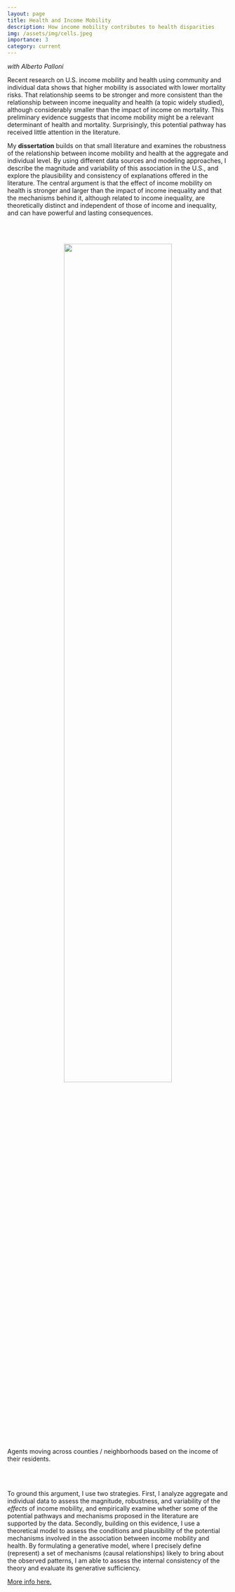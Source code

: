 ```yaml
---
layout: page
title: Health and Income Mobility
description: How income mobility contributes to health disparities
img: /assets/img/cells.jpeg
importance: 3
category: current
---
```


*with Alberto Palloni*

Recent research on U.S. income mobility and health using community and individual data shows that higher  mobility is associated with lower mortality risks. That relationship seems to be stronger and more consistent than the relationship between income inequality and health (a topic widely studied), although considerably smaller than the impact of income on mortality. This preliminary evidence suggests that income mobility might be a relevant determinant of health and mortality. Surprisingly, this potential pathway has received little attention in the literature.

My **dissertation** builds on that small literature and examines the robustness of the relationship between income mobility and health at the aggregate and individual level. By using different data sources and modeling approaches, I describe the magnitude and variability of this association in the U.S., and explore the plausibility and consistency of explanations offered in the literature. The central argument is that the effect of income mobility on health is stronger and larger than the impact of income inequality and that the mechanisms behind it, although related to income inequality, are theoretically distinct and independent of those of income and inequality, and can have powerful and lasting consequences.

<br/><br/>

<p align='center'>
    <img style="width: 70%; height: 70%" src="{{ site.baseurl }}/assets/img/abm.gif" alt="" title="example image"/>
</p>
<div class="col three caption">
    Agents moving across counties / neighborhoods based on the income of their residents.
</div>

<br/><br/>

To ground this argument, I use two strategies. First, I analyze aggregate and individual data to assess the magnitude, robustness, and variability of the *effects* of income mobility, and empirically examine whether some of the potential pathways and mechanisms proposed in the literature are supported by the data. Secondly, building on this evidence, I use a theoretical model to assess the conditions and plausibility of the potential mechanisms involved in the  association between income mobility and health. By formulating a generative model, where I precisely define (represent) a set of mechanisms (causal relationships) likely to bring about the observed patterns, I am able to assess the internal consistency of the theory and evaluate its generative sufficiency.

[More info here.](https://github.com/sdaza/dissertation)
